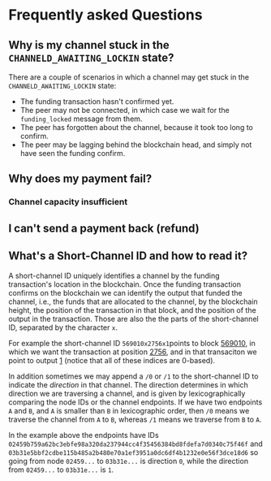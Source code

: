 # Frequently asked Questions

## Why is my channel stuck in the `CHANNELD_AWAITING_LOCKIN` state?

There are a couple of scenarios in which a channel may get stuck in the `CHANNELD_AWAITING_LOCKIN` state:

 - The funding transaction hasn't confirmed yet.
 - The peer may not be connected, in which case we wait for the `funding_locked` message from them.
 - The peer has forgotten about the channel, because it took too long to confirm.
 - The peer may be lagging behind the blockchain head, and simply not have seen the funding confirm.


## Why does my payment fail?

### Channel capacity insufficient

## I can't send a payment back (refund)

## What's a Short-Channel ID and how to read it?

A short-channel ID uniquely identifies a channel by the funding transaction's location in the blockchain.
Once the funding transaction confirms on the blockchain we can identify the output that funded the channel, i.e., the funds that are allocated to the channel, by the blockchain height, the position of the transaction in that block, and the position of the output in the transaction.
Those are also the the parts of the short-channel ID, separated by the character `x`.

For example the short-channel ID `569010x2756x1`points to block [569010](block-569010), in which we want the transaction at position [2756](scid-569010x2756), and in that transaciton we point to output [1](scid-569010x2756x1) (notice that all of these indices are 0-based).

In addition sometimes we may append a `/0` or `/1` to the short-channel ID to indicate the _direction_ in that channel.
The direction determines in which direction we are traversing a channel, and is given by lexicographically comparing the node IDs or the channel endpoints.
If we have two endpoints `A` and `B`, and `A` is smaller than `B` in lexicographic order, then `/0` means we traverse the channel from `A` to `B`, whereas `/1` means we traverse from `B` to `A`.

In the example above the endpoints have IDs `02459b759a62bc3ebfe98a320da237944cc4f35456384bd8fdefa7d0340c75f46f` and `03b31e5bbf2cdbe115b485a2b480e70a1ef3951a0dc6df4b1232e0e56f3dce18d6` so going from node `02459...` to `03b31e...` is direction `0`, while the direction from `02459...` to `03b31e...` is `1`.



[scid-569010]: https://blockstream.info/block/00000000000000000006220694c9428c212b06d33595b0e9dd8e698fafe379e5
[scid-569010x2756]:https://blockstream.info/tx/50441d0110c8f95e0d463a7665f7583356ea42f515c262525790152e03edf5f7
[scid-569010x2756x1]:https://blockstream.info/tx/50441d0110c8f95e0d463a7665f7583356ea42f515c262525790152e03edf5f7?output:1
